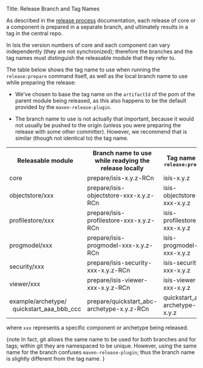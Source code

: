 Title: Release Branch and Tag Names

As described in the [release process](release-process.html) documentation, each release of core or a component is prepared in a separate branch, and ultimately results in a tag in the central repo.

In Isis the version numbers of core and each component can vary independently 
(they are not synchronized); therefore the branches and the tag names must 
distinguish the releasable module that they refer to.

The table below shows the tag name to use when running the `release:prepare` command itself, as well as the local branch name to use while preparing the release:

* We've chosen to base the tag name on the `artifactId` of the pom of the parent module being released, as this also happens to be the default provided by the `maven-release-plugin`.  

* The branch name to use is not actually that important, because it would not usually be pushed to the origin (unless you were preparing the release with some other committer).  However, we recommend that is similar (though not identical to) the tag name. 

<table>
<tr>
<th>Releasable module</th>
    <th>Branch name to use while readying the release locally</th>
    <th>Tag name for <tt>release:prepare</tt></th>
    <th>Tag name manually pushed.</th>
</tr>
<tr>
    <td>core</td>
    <td>prepare/isis-x.y.z-RCn</td>
    <td>isis-x.y.z</td>
    <td>isis-x.y.z-RCn</td>
</tr>
<tr>
    <td>objectstore/xxx</td>
    <td>prepare/isis-objectstore-xxx-x.y.z-RCn</td>
    <td>isis-objectstore-xxx-x.y.z</td>
    <td>isis-objectstore-xxx-x.y.z-RCn</td>
</tr>
<tr>
    <td>profilestore/xxx</td>
    <td>prepare/isis-profilestore-xxx-x.y.z-RCn</td>
    <td>isis-profilestore-xxx-x.y.z</td>
    <td>isis-profilestore-xxx-x.y.z-RCn</td>
</tr>
<tr>
    <td>progmodel/xxx</td>
    <td>prepare/isis-progmodel-xxx-x.y.z-RCn</td>
    <td>isis-progmodel-xxx-x.y.z</td>
    <td>isis-progmodel-xxx-x.y.z-RCn</td>
</tr>
<tr>
    <td>security/xxx</td>
    <td>prepare/isis-security-xxx-x.y.z-RCn</td>
    <td>isis-security-xxx-x.y.z</td>
    <td>isis-security-xxx-x.y.z-RCn</td>
</tr>
<tr>
    <td>viewer/xxx</td>
    <td>prepare/isis-viewer-xxx-x.y.z-RCn</td>
    <td>isis-viewer-xxx-x.y.z</td>
    <td>isis-viewer-xxx-x.y.z-RCn</td>
</tr>
<tr>
    <td>example/archetype/<br/>&nbsp;&nbsp;quickstart_aaa_bbb_ccc</td>
    <td>prepare/quickstart_abc-archetype-x.y.z-RCn</td>
    <td>quickstart_abc-archetype-x.y.z</td>
    <td>quickstart_abc-archetype-x.y.z-RCn</td>
</tr>
</table>

where `xxx` represents a specific component or archetype being released.

{note
In fact, git allows the same name to be used for both branches and for tags; within git they are namespaced to be unique.  However, using the same name for the branch confuses `maven-release-plugin`; thus the branch name is slightly different from the tag name.
}


